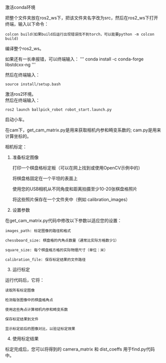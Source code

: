 激活conda环境  
  
把整个文件夹放在ros2_ws下，把该文件夹名字改为src，然后在ros2_ws下打开终端，输入以下命令：  
```
colcon build(如果build后运行出现错误找不到torch，可以能要python -m colcon build)
```
编译整个ros2_ws。  
  
如果还有一长串报错，可以终端输入：
'''
conda install -c conda-forge libstdcxx-ng
'''
  
然后在终端输入：  
```
source install/setup.bash
```
激活ros2环境。  
然后在终端输入：  
```
ros2 launch ballpick_robot robot_start.launch.py
```
启动小车。  



在cam下，get_cam_matrix.py是用来获取相机内参和畸变系数的; cam.py是用来计算坐标的。  
  
相机标定：
    
1. 准备标定图像  
  
    打印一个棋盘格标定板（可以在网上找到或使用OpenCV示例中的）  
  
    将棋盘格固定在一个平坦的表面上  
  
    使用您的USB相机从不同角度和距离拍摄至少10-20张棋盘格照片  
  
    将这些照片保存在一个文件夹中（例如 calibration_images）  
  
2. 设置参数  
  
在get_cam_matrix.py代码中修改以下参数以适应您的设置：  
  
    images_path: 标定图像的路径和格式  
  
    chessboard_size: 棋盘格的内角点数量（通常比实际方格数少1）  
  
    square_size: 每个棋盘格方格的实际物理尺寸（单位：米）  
  
    calibration_file: 保存标定结果的文件路径  

3. 运行标定  
  
运行代码后，它将：  
  
    读取所有标定图像  
  
    检测每张图像中的棋盘格角点  
  
    使用这些角点计算相机内参和畸变系数  
  
    保存标定结果到文件  
  
    显示标定前后的图像对比，以验证标定效果  
  
4. 使用标定结果  
  
标定完成后，您可以将得到的 camera_matrix 和 dist_coeffs 用于find.py代码中。  
